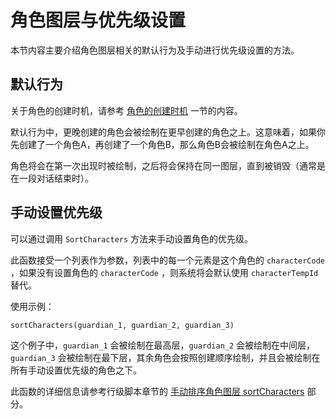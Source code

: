 # 角色图层与优先级设置

本节内容主要介绍角色图层相关的默认行为及手动进行优先级设置的方法。

## 默认行为

关于角色的创建时机，请参考 [角色的创建时机](./character-key#角色的创建时机) 一节的内容。

默认行为中，更晚创建的角色会被绘制在更早创建的角色之上。这意味着，如果你先创建了一个角色A，再创建了一个角色B，那么角色B会被绘制在角色A之上。

角色将会在第一次出现时被绘制，之后将会保持在同一图层，直到被销毁（通常是在一段对话结束时）。

## 手动设置优先级

可以通过调用 `SortCharacters` 方法来手动设置角色的优先级。

此函数接受一个列表作为参数，列表中的每一个元素是这个角色的 `characterCode` ，如果没有设置角色的 `characterCode` ，则系统将会默认使用 `characterTempId` 替代。

使用示例：

```text
sortCharacters(guardian_1, guardian_2, guardian_3)
```

这个例子中，`guardian_1` 会被绘制在最高层，`guardian_2` 会被绘制在中间层，`guardian_3` 会被绘制在最下层，其余角色会按照创建顺序绘制，并且会被绘制在所有手动设置优先级的角色之下。

此函数的详细信息请参考行级脚本章节的 [手动排序角色图层 sortCharacters](../scripts/line-scripts#sortcharacters-手动排序角色图层) 部分。